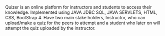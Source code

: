 Quizer is an online platform for instructors and students to access their knowledge. Implemented using JAVA JDBC SQL, JAVA SERVLETS, HTML, CSS, BootStrap 4.
Have two main stake holders, Instructor, who can upload/make a quiz for the peers to attempt and a student who later on will attempt the quiz uploaded
by the instructor.
